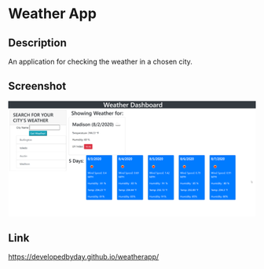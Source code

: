 # Weather App


## Description
An application for checking the weather in a chosen city.

## Screenshot
![Screenshot](./assets/screenshot.png)

## Link
https://developedbyday.github.io/weatherapp/